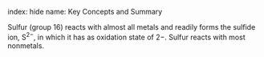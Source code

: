index: hide
name: Key Concepts and Summary

Sulfur (group 16) reacts with almost all metals and readily forms the sulfide ion, S<sup>2−</sup>, in which it has as oxidation state of 2−. Sulfur reacts with most nonmetals.
